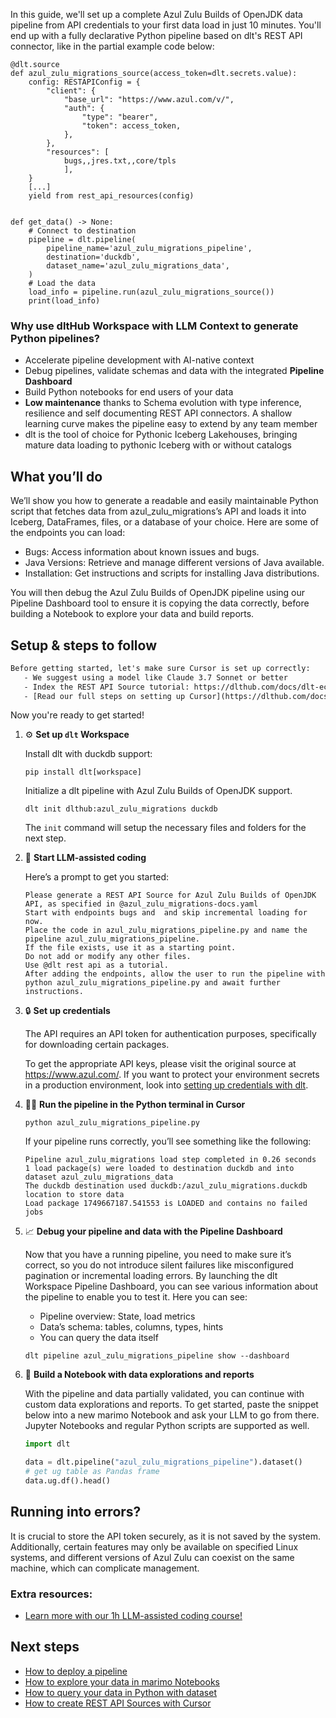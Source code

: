 In this guide, we'll set up a complete Azul Zulu Builds of OpenJDK data pipeline from API credentials to your first data load in just 10 minutes. You'll end up with a fully declarative Python pipeline based on dlt's REST API connector, like in the partial example code below:

```python-outcome
@dlt.source
def azul_zulu_migrations_source(access_token=dlt.secrets.value):
    config: RESTAPIConfig = {
        "client": {
            "base_url": "https://www.azul.com/v/",
            "auth": {
                "type": "bearer",
                "token": access_token,
            },
        },
        "resources": [
            bugs,,jres.txt,,core/tpls
            ],
    }
    [...]
    yield from rest_api_resources(config)


def get_data() -> None:
    # Connect to destination
    pipeline = dlt.pipeline(
        pipeline_name='azul_zulu_migrations_pipeline',
        destination='duckdb',
        dataset_name='azul_zulu_migrations_data', 
    )
    # Load the data
    load_info = pipeline.run(azul_zulu_migrations_source())
    print(load_info) 
```

### Why use dltHub Workspace with LLM Context to generate Python pipelines?

- Accelerate pipeline development with AI-native context
- Debug pipelines, validate schemas and data with the integrated **Pipeline Dashboard**
- Build Python notebooks for end users of your data
- **Low maintenance** thanks to Schema evolution with type inference, resilience and self documenting REST API connectors. A shallow learning curve makes the pipeline easy to extend by any team member
- dlt is the tool of choice for Pythonic Iceberg Lakehouses, bringing mature data loading to pythonic Iceberg with or without catalogs

## What you’ll do

We’ll show you how to generate a readable and easily maintainable Python script that fetches data from azul_zulu_migrations’s API and loads it into Iceberg, DataFrames, files, or a database of your choice. Here are some of the endpoints you can load:

- Bugs: Access information about known issues and bugs.
- Java Versions: Retrieve and manage different versions of Java available.
- Installation: Get instructions and scripts for installing Java distributions.

You will then debug the Azul Zulu Builds of OpenJDK pipeline using our Pipeline Dashboard tool to ensure it is copying the data correctly, before building a Notebook to explore your data and build reports.

## Setup & steps to follow

```default
Before getting started, let's make sure Cursor is set up correctly:
   - We suggest using a model like Claude 3.7 Sonnet or better
   - Index the REST API Source tutorial: https://dlthub.com/docs/dlt-ecosystem/verified-sources/rest_api/ and add it to context as **@dlt rest api**
   - [Read our full steps on setting up Cursor](https://dlthub.com/docs/dlt-ecosystem/llm-tooling/cursor-restapi#23-configuring-cursor-with-documentation)
```

Now you're ready to get started!

1. ⚙️ **Set up `dlt` Workspace**
    
    Install dlt with duckdb support:
    ```shell
    pip install dlt[workspace]
    ```

    Initialize a dlt pipeline with Azul Zulu Builds of OpenJDK support.
    ```shell
    dlt init dlthub:azul_zulu_migrations duckdb
    ```

    The `init` command will setup the necessary files and folders for the next step.
    
2. 🤠 **Start LLM-assisted coding**
    
    Here’s a prompt to get you started:
    
    ```prompt
    Please generate a REST API Source for Azul Zulu Builds of OpenJDK API, as specified in @azul_zulu_migrations-docs.yaml 
    Start with endpoints bugs and  and skip incremental loading for now. 
    Place the code in azul_zulu_migrations_pipeline.py and name the pipeline azul_zulu_migrations_pipeline. 
    If the file exists, use it as a starting point. 
    Do not add or modify any other files. 
    Use @dlt rest api as a tutorial. 
    After adding the endpoints, allow the user to run the pipeline with python azul_zulu_migrations_pipeline.py and await further instructions.
    ```

    
3. 🔒 **Set up credentials** 
    
    The API requires an API token for authentication purposes, specifically for downloading certain packages.
    
    To get the appropriate API keys, please visit the original source at https://www.azul.com/.
    If you want to protect your environment secrets in a production environment, look into [setting up credentials with dlt](https://dlthub.com/docs/walkthroughs/add_credentials).
    
4. 🏃‍♀️ **Run the pipeline in the Python terminal in Cursor**
    
    ```shell
    python azul_zulu_migrations_pipeline.py
    ```
    
    If your pipeline runs correctly, you’ll see something like the following:
    
    ```shell
    Pipeline azul_zulu_migrations load step completed in 0.26 seconds
    1 load package(s) were loaded to destination duckdb and into dataset azul_zulu_migrations_data
    The duckdb destination used duckdb:/azul_zulu_migrations.duckdb location to store data
    Load package 1749667187.541553 is LOADED and contains no failed jobs
    ```
    
5. 📈 **Debug your pipeline and data with the Pipeline Dashboard**

    Now that you have a running pipeline, you need to make sure it’s correct, so you do not introduce silent failures like misconfigured pagination or incremental loading errors. By launching the dlt Workspace Pipeline Dashboard, you can see various information about the pipeline to enable you to test it. Here you can see:
    - Pipeline overview: State, load metrics
    - Data’s schema: tables, columns, types, hints
    - You can query the data itself
    
    ```shell
    dlt pipeline azul_zulu_migrations_pipeline show --dashboard
    ```
    
6. 🐍 **Build a Notebook with data explorations and reports**

    With the pipeline and data partially validated, you can continue with custom data explorations and reports. To get started, paste the snippet below into a new marimo Notebook and ask your LLM to go from there. Jupyter Notebooks and regular Python scripts are supported as well.

    
    ```python
    import dlt

   data = dlt.pipeline("azul_zulu_migrations_pipeline").dataset()
   # get ug table as Pandas frame
   data.ug.df().head()
    ```

## Running into errors?

It is crucial to store the API token securely, as it is not saved by the system. Additionally, certain features may only be available on specified Linux systems, and different versions of Azul Zulu can coexist on the same machine, which can complicate management.

### Extra resources:

- [Learn more with our 1h LLM-assisted coding course!](https://www.youtube.com/watch?v=GGid70rnJuM)

## Next steps

- [How to deploy a pipeline](https://dlthub.com/docs/walkthroughs/deploy-a-pipeline)
- [How to explore your data in marimo Notebooks](https://dlthub.com/docs/general-usage/dataset-access/marimo)
- [How to query your data in Python with dataset](https://dlthub.com/docs/general-usage/dataset-access/dataset)
- [How to create REST API Sources with Cursor](https://dlthub.com/docs/dlt-ecosystem/llm-tooling/cursor-restapi)